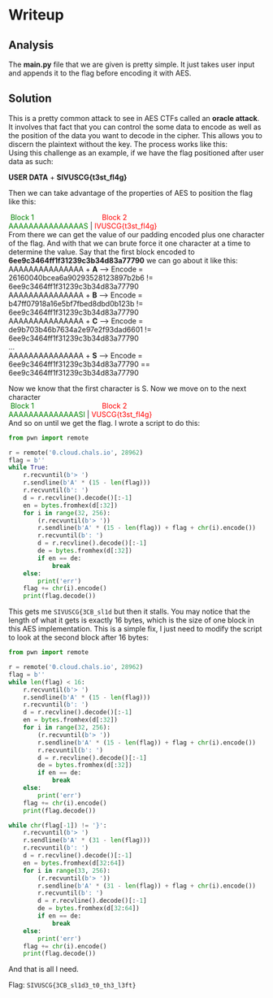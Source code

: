 # Writeup
## Analysis

The **main.py** file that we are given is pretty simple. It just takes user input and appends it to the flag before encoding it with AES. 

## Solution 

This is a pretty common attack to see in AES CTFs called an **oracle attack**. It involves that fact that you can control the some data to encode as well as the position of the data you want to decode in the cipher. This allows you to discern the plaintext without the key. The process works like this: <br />
Using this challenge as an example, if we have the flag positioned after user data as such:

**USER DATA** + **SIVUSCG{t3st_fl4g}**

Then we can take advantage of the properties of AES to position the flag like this:<br />

&nbsp;<span style="color:green">Block 1</span> &nbsp;&nbsp;&nbsp;&nbsp;&nbsp;&nbsp;&nbsp;&nbsp;&nbsp;&nbsp;&nbsp;&nbsp;&nbsp;&nbsp;&nbsp;&nbsp;&nbsp;&nbsp;&nbsp;&nbsp;&nbsp;&nbsp;&nbsp;&nbsp;&nbsp;&nbsp;&nbsp;&nbsp;&nbsp;&nbsp;&nbsp;&nbsp;&nbsp;<span style="color:red">Block 2</span><br />
<span style="color:green">AAAAAAAAAAAAAAAS</span> | <span style="color:red">IVUSCG{t3st_fl4g}</span><br />
From there we can get the value of our padding encoded plus one character of the flag. And with that we can brute force it one character at a time to determine the value. Say that the first block encoded to **6ee9c3464ff1f31239c3b34d83a77790** we can go about it like this: <br />
AAAAAAAAAAAAAAA + **A** --> Encode = 26160040bcea6a90293528123897b2b6 != 6ee9c3464ff1f31239c3b34d83a77790<br />
AAAAAAAAAAAAAAA + **B** --> Encode = b47ff07918a16e5bf7fbed8dbd0b123b != 6ee9c3464ff1f31239c3b34d83a77790<br />
AAAAAAAAAAAAAAA + **C** --> Encode = de9b703b46b7634a2e97e2f93dad6601 != 6ee9c3464ff1f31239c3b34d83a77790<br />
...<br />
AAAAAAAAAAAAAAA + **S** --> Encode = 6ee9c3464ff1f31239c3b34d83a77790 == 6ee9c3464ff1f31239c3b34d83a77790<br />

Now we know that the first character is S. Now we move on to the next character<br />
&nbsp;<span style="color:green">Block 1</span> &nbsp;&nbsp;&nbsp;&nbsp;&nbsp;&nbsp;&nbsp;&nbsp;&nbsp;&nbsp;&nbsp;&nbsp;&nbsp;&nbsp;&nbsp;&nbsp;&nbsp;&nbsp;&nbsp;&nbsp;&nbsp;&nbsp;&nbsp;&nbsp;&nbsp;&nbsp;&nbsp;&nbsp;&nbsp;&nbsp;&nbsp;&nbsp;&nbsp;<span style="color:red">Block 2</span><br />
<span style="color:green">AAAAAAAAAAAAAASI</span> | <span style="color:red">VUSCG{t3st_fl4g}</span><br />
And so on until we get the flag. I wrote a script to do this:
```python
from pwn import remote

r = remote('0.cloud.chals.io', 28962)
flag = b''
while True:
    r.recvuntil(b'> ')
    r.sendline(b'A' * (15 - len(flag)))
    r.recvuntil(b': ')
    d = r.recvline().decode()[:-1]
    en = bytes.fromhex(d[:32])
    for i in range(32, 256):
        (r.recvuntil(b'> '))
        r.sendline(b'A' * (15 - len(flag)) + flag + chr(i).encode())
        r.recvuntil(b': ')
        d = r.recvline().decode()[:-1]
        de = bytes.fromhex(d[:32])
        if en == de:
            break
    else:
        print('err')
    flag += chr(i).encode()
    print(flag.decode())
```
This gets me `SIVUSCG{3CB_sl1d` but then it stalls. You may notice that the length of what it gets is exactly 16 bytes, which is the size of one block in this AES implementation. This is a simple fix, I just need to modify the script to look at the second block after 16 bytes:
```python
from pwn import remote

r = remote('0.cloud.chals.io', 28962)
flag = b''
while len(flag) < 16:
    r.recvuntil(b'> ')
    r.sendline(b'A' * (15 - len(flag)))
    r.recvuntil(b': ')
    d = r.recvline().decode()[:-1]
    en = bytes.fromhex(d[:32])
    for i in range(32, 256):
        (r.recvuntil(b'> '))
        r.sendline(b'A' * (15 - len(flag)) + flag + chr(i).encode())
        r.recvuntil(b': ')
        d = r.recvline().decode()[:-1]
        de = bytes.fromhex(d[:32])
        if en == de:
            break
    else:
        print('err')
    flag += chr(i).encode()
    print(flag.decode())

while chr(flag[-1]) != '}':
    r.recvuntil(b'> ')
    r.sendline(b'A' * (31 - len(flag)))
    r.recvuntil(b': ')
    d = r.recvline().decode()[:-1]
    en = bytes.fromhex(d[32:64])
    for i in range(33, 256):
        (r.recvuntil(b'> '))
        r.sendline(b'A' * (31 - len(flag)) + flag + chr(i).encode())
        r.recvuntil(b': ')
        d = r.recvline().decode()[:-1]
        de = bytes.fromhex(d[32:64])
        if en == de:
            break
    else:
        print('err')
    flag += chr(i).encode()
    print(flag.decode())
```
And that is all I need. <br />

Flag: `SIVUSCG{3CB_sl1d3_t0_th3_l3ft}`